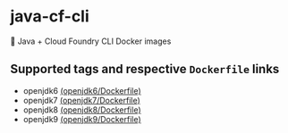 # java-cf-cli
:whale: Java + Cloud Foundry CLI Docker images

## Supported tags and respective `Dockerfile` links

- openjdk6 [(openjdk6/Dockerfile)](https://github.com/pine/java-cf-cli/blob/master/openjdk6/Dockerfile)
- openjdk7 [(openjdk7/Dockerfile)](https://github.com/pine/java-cf-cli/blob/master/openjdk6/Dockerfile)
- openjdk8 [(openjdk8/Dockerfile)](https://github.com/pine/java-cf-cli/blob/master/openjdk6/Dockerfile)
- openjdk9 [(openjdk9/Dockerfile)](https://github.com/pine/java-cf-cli/blob/master/openjdk6/Dockerfile)
